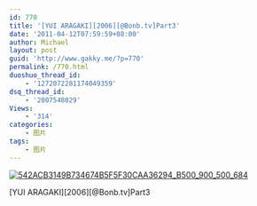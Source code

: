 ```yaml
---
id: 770
title: '[YUI ARAGAKI][2006][@Bonb.tv]Part3'
date: '2011-04-12T07:59:59+08:00'
author: Michael
layout: post
guid: 'http://www.gakky.me/?p=770'
permalink: /770.html
duoshuo_thread_id:
    - '1272072281174049359'
dsq_thread_id:
    - '2807548029'
Views:
    - '314'
categories:
    - 图片
tags:
    - 图片
---
```


[![542ACB3149B734674B5F5F30CAA36294_B500_900_500_684](http://www.yui-aragaki.org/wp-content/uploads/img/542ACB3149B734674B5F5F30CAA36294_B500_900_500_684.jpeg)](http://www.yui-aragaki.org/wp-content/uploads/img/542ACB3149B734674B5F5F30CAA36294_B1280_1280_1169_1600.jpeg)

\[YUI ARAGAKI\]\[2006\]\[@Bonb.tv\]Part3 